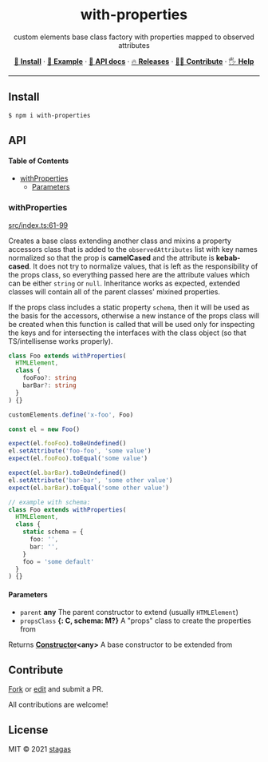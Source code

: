 <h1 align="center">with-properties</h1>

<p align="center">
custom elements base class factory with properties mapped to observed attributes
</p>

<p align="center">
   <a href="#install">        🔧 <strong>Install</strong></a>
 · <a href="#example">        🧩 <strong>Example</strong></a>
 · <a href="#api">            📜 <strong>API docs</strong></a>
 · <a href="https://github.com/stagas/with-properties/releases"> 🔥 <strong>Releases</strong></a>
 · <a href="#contribute">     💪🏼 <strong>Contribute</strong></a>
 · <a href="https://github.com/stagas/with-properties/issues">   🖐️ <strong>Help</strong></a>
</p>

***

## Install

```sh
$ npm i with-properties
```

## API

<!-- Generated by documentation.js. Update this documentation by updating the source code. -->

#### Table of Contents

*   [withProperties](#withproperties)
    *   [Parameters](#parameters)

### withProperties

[src/index.ts:61-99](https://github.com/stagas/with-properties/blob/277e44260244869a3c7582b1a6b65521ab039b55/src/index.ts#L61-L99 "Source code on GitHub")

Creates a base class extending another class and mixins a property
accessors class that is added to the `observedAttributes` list with
key names normalized so that the prop is **camelCased** and the attribute
is **kebab-cased**. It does not try to normalize values, that is left
as the responsibility of the props class, so everything passed here
are the attribute values which can be either `string` or `null`.
Inheritance works as expected, extended classes will contain all
of the parent classes' mixined properties.

If the props class includes a static property `schema`, then it will
be used as the basis for the accessors, otherwise a new instance of
the props class will be created when this function is called that
will be used only for inspecting the keys and for intersecting
the interfaces with the class object (so that TS/intellisense works
properly).

```ts
class Foo extends withProperties(
  HTMLElement,
  class {
    fooFoo?: string
    barBar?: string
  }
) {}

customElements.define('x-foo', Foo)

const el = new Foo()

expect(el.fooFoo).toBeUndefined()
el.setAttribute('foo-foo', 'some value')
expect(el.fooFoo).toEqual('some value')

expect(el.barBar).toBeUndefined()
el.setAttribute('bar-bar', 'some other value')
expect(el.barBar).toEqual('some other value')

// example with schema:
class Foo extends withProperties(
  HTMLElement,
  class {
    static schema = {
      foo: '',
      bar: '',
    }
    foo = 'some default'
  }
) {}
```

#### Parameters

*   `parent` **any** The parent constructor to extend (usually `HTMLElement`)
*   `propsClass` **{: C, schema: M?}** A "props" class to create the properties from

Returns **[Constructor](https://developer.mozilla.org/docs/Web/JavaScript/Reference/Global_Objects/Object/constructor)\<any>** A base constructor to be extended from

## Contribute

[Fork](https://github.com/stagas/with-properties/fork) or
[edit](https://github.dev/stagas/with-properties) and submit a PR.

All contributions are welcome!

## License

MIT © 2021
[stagas](https://github.com/stagas)
